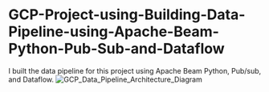 # GCP-Project-using-Building-Data-Pipeline-using-Apache-Beam-Python-Pub-Sub-and-Dataflow

I built the data pipeline for this project using Apache Beam Python, Pub/sub, and Dataflow.
![GCP_Data_Pipeline_Architecture_Diagram](GCP-Project-using-Building-Data-Pipeline-using-Apache-Beam-Python-Pub-Sub-and-Dataflow/gcp-image.svg)
